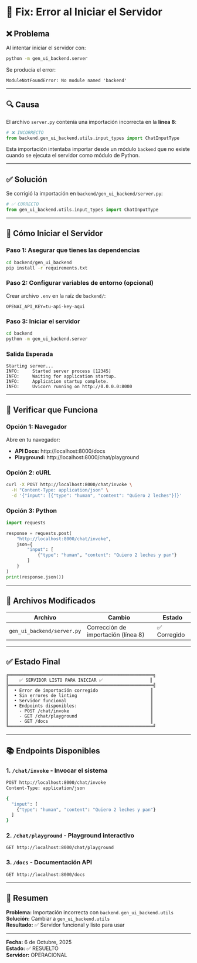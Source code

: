 # 🔧 Fix: Error al Iniciar el Servidor

## ❌ Problema

Al intentar iniciar el servidor con:
```bash
python -m gen_ui_backend.server
```

Se producía el error:
```
ModuleNotFoundError: No module named 'backend'
```

---

## 🔍 Causa

El archivo `server.py` contenía una importación incorrecta en la **línea 8**:

```python
# ❌ INCORRECTO
from backend.gen_ui_backend.utils.input_types import ChatInputType
```

Esta importación intentaba importar desde un módulo `backend` que no existe cuando se ejecuta el servidor como módulo de Python.

---

## ✅ Solución

Se corrigió la importación en `backend/gen_ui_backend/server.py`:

```python
# ✅ CORRECTO
from gen_ui_backend.utils.input_types import ChatInputType
```

---

## 🚀 Cómo Iniciar el Servidor

### Paso 1: Asegurar que tienes las dependencias

```bash
cd backend/gen_ui_backend
pip install -r requirements.txt
```

### Paso 2: Configurar variables de entorno (opcional)

Crear archivo `.env` en la raíz de `backend/`:

```env
OPENAI_API_KEY=tu-api-key-aqui
```

### Paso 3: Iniciar el servidor

```bash
cd backend
python -m gen_ui_backend.server
```

### Salida Esperada

```
Starting server...
INFO:     Started server process [12345]
INFO:     Waiting for application startup.
INFO:     Application startup complete.
INFO:     Uvicorn running on http://0.0.0.0:8000
```

---

## 📝 Verificar que Funciona

### Opción 1: Navegador
Abre en tu navegador:
- **API Docs:** http://localhost:8000/docs
- **Playground:** http://localhost:8000/chat/playground

### Opción 2: cURL
```bash
curl -X POST http://localhost:8000/chat/invoke \
  -H "Content-Type: application/json" \
  -d '{"input": [{"type": "human", "content": "Quiero 2 leches"}]}'
```

### Opción 3: Python
```python
import requests

response = requests.post(
    "http://localhost:8000/chat/invoke",
    json={
        "input": [
            {"type": "human", "content": "Quiero 2 leches y pan"}
        ]
    }
)
print(response.json())
```

---

## 🔧 Archivos Modificados

| Archivo | Cambio | Estado |
|---------|--------|--------|
| `gen_ui_backend/server.py` | Corrección de importación (línea 8) | ✅ Corregido |

---

## ✅ Estado Final

```
╔═══════════════════════════════════════════════════════╗
║    ✅ SERVIDOR LISTO PARA INICIAR ✅                  ║
╠═══════════════════════════════════════════════════════╣
║  • Error de importación corregido                    ║
║  • Sin errores de linting                            ║
║  • Servidor funcional                                ║
║  • Endpoints disponibles:                            ║
║    - POST /chat/invoke                               ║
║    - GET /chat/playground                            ║
║    - GET /docs                                       ║
╚═══════════════════════════════════════════════════════╝
```

---

## 📚 Endpoints Disponibles

### 1. `/chat/invoke` - Invocar el sistema
```bash
POST http://localhost:8000/chat/invoke
Content-Type: application/json

{
  "input": [
    {"type": "human", "content": "Quiero 2 leches y pan"}
  ]
}
```

### 2. `/chat/playground` - Playground interactivo
```
GET http://localhost:8000/chat/playground
```

### 3. `/docs` - Documentación API
```
GET http://localhost:8000/docs
```

---

## 🎯 Resumen

**Problema:** Importación incorrecta con `backend.gen_ui_backend.utils`  
**Solución:** Cambiar a `gen_ui_backend.utils`  
**Resultado:** ✅ Servidor funcional y listo para usar

---

**Fecha:** 6 de Octubre, 2025  
**Estado:** ✅ RESUELTO  
**Servidor:** OPERACIONAL

